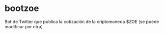# bootzoe
Bot de Twitter que publica la cotización de la criptomoneda $ZOE (se puede modificar por otra)
